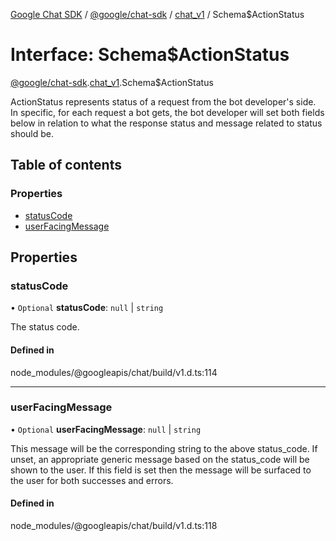 [Google Chat SDK](../README.md) / [@google/chat-sdk](../modules/google_chat_sdk.md) / [chat\_v1](../modules/google_chat_sdk.chat_v1.md) / Schema$ActionStatus

# Interface: Schema$ActionStatus

[@google/chat-sdk](../modules/google_chat_sdk.md).[chat_v1](../modules/google_chat_sdk.chat_v1.md).Schema$ActionStatus

ActionStatus represents status of a request from the bot developer's side. In specific, for each request a bot gets, the bot developer will set both fields below in relation to what the response status and message related to status should be.

## Table of contents

### Properties

- [statusCode](google_chat_sdk.chat_v1.Schema_ActionStatus.md#statuscode)
- [userFacingMessage](google_chat_sdk.chat_v1.Schema_ActionStatus.md#userfacingmessage)

## Properties

### statusCode

• `Optional` **statusCode**: ``null`` \| `string`

The status code.

#### Defined in

node_modules/@googleapis/chat/build/v1.d.ts:114

___

### userFacingMessage

• `Optional` **userFacingMessage**: ``null`` \| `string`

This message will be the corresponding string to the above status_code. If unset, an appropriate generic message based on the status_code will be shown to the user. If this field is set then the message will be surfaced to the user for both successes and errors.

#### Defined in

node_modules/@googleapis/chat/build/v1.d.ts:118
